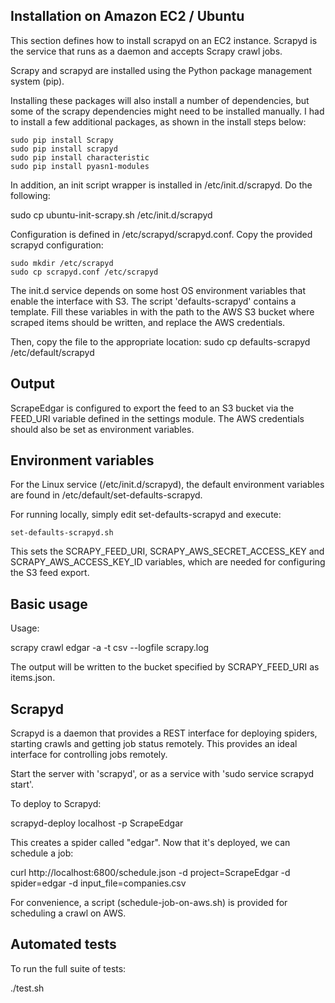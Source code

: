 ## Installation on Amazon EC2 / Ubuntu

This section defines how to install scrapyd on an EC2 instance. Scrapyd is the service that runs as a daemon and accepts Scrapy crawl jobs.

Scrapy and scrapyd are installed using the Python package management system (pip).

Installing these packages will also install a number of dependencies, but some of the scrapy dependencies might need to be installed manually. I had
to install a few additional packages, as shown in the install steps below:

    sudo pip install Scrapy
    sudo pip install scrapyd
    sudo pip install characteristic
    sudo pip install pyasn1-modules

In addition, an init script wrapper is installed in /etc/init.d/scrapyd. Do the following:

   sudo cp ubuntu-init-scrapy.sh /etc/init.d/scrapyd

Configuration is defined in /etc/scrapyd/scrapyd.conf. Copy the provided scrapyd configuration:

    sudo mkdir /etc/scrapyd
    sudo cp scrapyd.conf /etc/scrapyd

The init.d service depends on some host OS environment variables that enable the interface with S3. The script
'defaults-scrapyd' contains a template. Fill these variables in with the path to the AWS S3 bucket where scraped items
 should be written, and replace the AWS credentials.

Then, copy the file to the appropriate location:
    sudo cp defaults-scrapyd /etc/default/scrapyd

## Output

ScrapeEdgar is configured to export the feed to an S3 bucket via the FEED_URI variable defined in the settings module.
The AWS credentials should also be set as environment variables.

## Environment variables

For the Linux service (/etc/init.d/scrapyd), the default environment variables are found in /etc/default/set-defaults-scrapyd.

For running locally, simply edit set-defaults-scrapyd and execute:

    set-defaults-scrapyd.sh

This sets the SCRAPY_FEED_URI, SCRAPY_AWS_SECRET_ACCESS_KEY and SCRAPY_AWS_ACCESS_KEY_ID variables, which are needed for
configuring the S3 feed export.

## Basic usage

Usage:

  scrapy crawl edgar -a -t csv --logfile scrapy.log

The output will be written to the bucket specified by SCRAPY_FEED_URI as items.json.

## Scrapyd

Scrapyd is a daemon that provides a REST interface for deploying spiders, starting crawls and getting job status remotely. This provides an ideal interface for
controlling jobs remotely.

Start the server with 'scrapyd', or as a service with 'sudo service scrapyd start'.

To deploy to Scrapyd:

  scrapyd-deploy localhost -p ScrapeEdgar

This creates a spider called "edgar". Now that it's deployed, we can schedule a job:

  curl http://localhost:6800/schedule.json -d project=ScrapeEdgar -d spider=edgar -d input_file=companies.csv

For convenience, a script (schedule-job-on-aws.sh) is provided for scheduling a crawl on AWS.

## Automated tests

To run the full suite of tests:

  ./test.sh


